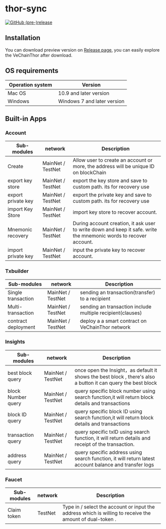 # thor-sync

[![GitHub (pre-)release](https://img.shields.io/github/release/vechain/thor-sync/all.svg)](https://github.com/vechain/thor-sync/releases)

## Installation 
You can download preview version on [Release page](https://github.com/vechain/thor-sync/releases), you can easily explore the VeChainThor after download. 

## OS requirements 
|  Operation system  | Version |
| --- | --- |
| Mac OS  | 10.9 and later version |
| Windows | Windows 7 and later version |

## Built-in Apps
### Account

| Sub-modules| network | Description |
| --- | --- | --- |
| Create  | MainNet / TestNet | Allow user to create an account or more, the address will be unique ID on blockChain |
| export key store| MainNet / TestNet  | export the key store and save to custom path. its for recovery use  |
| export private key| MainNet / TestNet  | export the private key and save to custom path. its for recovery use  |
| import Key Store | MainNet / TestNet | import key store to recover account. |
| Mnemonic recovery | MainNet / TestNet | During account creation, it ask user to write down and keep it safe. write the mnemonic words to recover account.|
| import private key | MainNet / TestNet | input the private key to recover account. |

### Txbuilder

| Sub-modules| network | Description |
| --- | --- | --- |
| Single transaction |MainNet / TestNet | sending an transaction(transfer) to a recipient  |
| Multi- transaction | MainNet / TestNet | sending an transaction include multiple recipient(clauses) |
| contract deployment|MainNet / TestNet  | deploy a a smart contract on VeChainThor network  |

### Insights

| Sub-modules| network | Description |
| --- | --- | --- |
| best block query | MainNet / TestNet | once open the Insight，as default it shows the best block , there's also a button it can query the best block   |
| block Number query | MainNet / TestNet | query specific block number using search function,it will return block details and transactions|
| block ID query | MainNet / TestNet | query specific block ID using search function,it will return block details and transactions  |
| transaction query | MainNet / TestNet  | query specific txID using search function, it will return details and receipt of the transaction.  |
| address query | MainNet / TestNet | query specific address using search function, it will return latest account balance and transfer logs  |

### Faucet

| Sub-modules| network | Description |
| --- | --- | --- |
| Claim token | TestNet | Type in / select the account or input the address which is willing to receive the amount of  dual-token .  |

